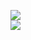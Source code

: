 [![](https://img.shields.io/badge/Made%20With-Github%20Spray-lightgrey.svg?style=for-the-badge&logo=github)](https://github.com/Annihil/github-spray#15528)  
[![](https://i.imgur.com/2DrTn0Z.gif)](https://github.com/Annihil/github-spray)